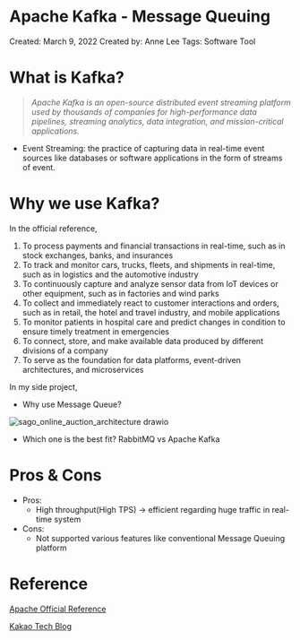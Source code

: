 # Apache Kafka - Message Queuing

Created: March 9, 2022
Created by: Anne Lee
Tags: Software Tool

# What is Kafka?

> *Apache Kafka is an open-source distributed event streaming platform used by thousands of companies for high-performance data pipelines, streaming analytics, data integration, and mission-critical applications.*
> 
- Event Streaming: the practice of capturing data in real-time event sources like databases or software applications in the form of streams of event.

# Why we use Kafka?

In the official reference,

1. To process payments and financial transactions in real-time, such as in stock exchanges, banks, and insurances
2. To track and monitor cars, trucks, fleets, and shipments in real-time, such as in logistics and the automotive industry
3. To continuously capture and analyze sensor data from IoT devices or other equipment, such as in factories and wind parks
4. To collect and immediately react to customer interactions and orders, such as in retail, the hotel and travel industry, and mobile applications
5. To monitor patients in hospital care and predict changes in condition to ensure timely treatment in emergencies
6. To connect, store, and make available data produced by different divisions of a company
7. To serve as the foundation for data platforms, event-driven architectures, and microservices

In my side project,

- Why use Message Queue?

![sago_online_auction_architecture drawio](https://user-images.githubusercontent.com/15176192/158314385-0c39e1e2-c16c-47f3-a414-3c13d2a7b00f.png)

- Which one is the best fit? RabbitMQ vs Apache Kafka

# Pros & Cons

- Pros:
    - High throughput(High TPS) → efficient regarding huge traffic in real-time system
- Cons:
    - Not supported various features like conventional Message Queuing platform

# Reference

[Apache Official Reference](https://kafka.apache.org/documentation/#intro_usage)

[Kakao Tech Blog](https://tech.kakao.com/2020/06/08/websocket-part1/)
